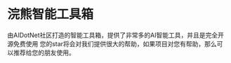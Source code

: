 # 浣熊智能工具箱

由AIDotNet社区打造的智能工具箱，提供了非常多的AI智能工具，并且是完全开源免费使用
您的star将会对我们提供很大的帮助，如果项目对您有帮助，那么可以推荐给您的朋友使用。

